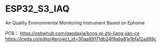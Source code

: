 # ESP32_S3_IAQ
Air Quality Environmental Monitoring Instrument Based on Ephome

PCB：
https://oshwhub.com/gaodaxia/kong-qi-zhi-liang-jian-ce
https://lceda.cn/editor#project_id=30aa89171db24f9a9a81e1bfa12ad99c

